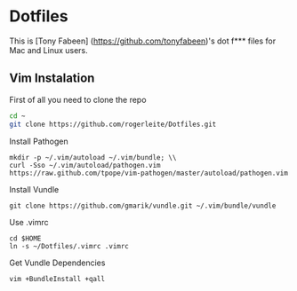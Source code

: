 # Dotfiles

This is [Tony Fabeen] (https://github.com/tonyfabeen)'s dot f*** files for Mac and Linux users.

## Vim Instalation

First of all you need to clone the repo
```sh
cd ~
git clone https://github.com/rogerleite/Dotfiles.git
```

Install Pathogen

```
mkdir -p ~/.vim/autoload ~/.vim/bundle; \\
curl -Sso ~/.vim/autoload/pathogen.vim https://raw.github.com/tpope/vim-pathogen/master/autoload/pathogen.vim
```

Install Vundle
```
git clone https://github.com/gmarik/vundle.git ~/.vim/bundle/vundle
```

Use .vimrc

```
cd $HOME
ln -s ~/Dotfiles/.vimrc .vimrc
```

Get Vundle Dependencies
```
vim +BundleInstall +qall
```


